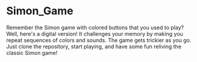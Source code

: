 # Simon_Game
Remember the Simon game with colored buttons that you used to play? Well, here's a digital version! It challenges your memory by making you repeat sequences of colors and sounds. The game gets trickier as you go. Just clone the repository, start playing, and have some fun reliving the classic Simon game!

